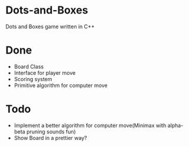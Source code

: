 # Dots-and-Boxes
Dots and Boxes game written in C++

# Done
- Board Class
- Interface for player move
- Scoring system
- Primitive algorithm for computer move

# Todo

- Implement a better algorithm for computer move(Minimax with alpha-beta pruning sounds fun)
- Show Board in a prettier way?
